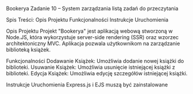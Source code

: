 Bookerya
Zadanie 10 – System zarządzania listą zadań do przeczytania

Spis Treści:
Opis Projektu
Funkcjonalności
Instrukcje Uruchomienia

Opis Projektu
Projekt "Bookerya" jest aplikacją webową stworzoną w Node.JS, która wykorzystuje server-side rendering (SSR) oraz wzorzec architektoniczny MVC. Aplikacja pozwala użytkownikom na zarządzanie biblioteką książek.

Funkcjonalności
Dodawanie Książek: Umożliwia dodanie nowej książki do biblioteki.
Usuwanie Książek: Umożliwia usunięcie istniejącej książki z biblioteki.
Edycja Książek: Umożliwia edycję szczegółów istniejącej książki.

Instrukcje Uruchomienia
Express.js i EJS muszą być zainstalowane 
